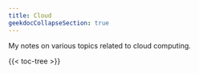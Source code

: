 ```yaml
---
title: Cloud
geekdocCollapseSection: true
---
```


My notes on various topics related to cloud computing.

{{< toc-tree >}}

